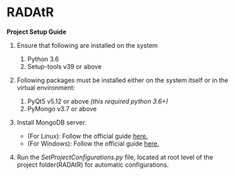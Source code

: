 # RADAtR

**Project Setup Guide**
1) Ensure that following are installed on the system
    1)  Python 3.6  
    2) Setup-tools v39 or above
    
2) Following packages must be installed either on the system itself or in the virtual environment:
    1) PyQt5 v5.12 or above _(this required python 3.6+)_
    2) PyMongo v3.7 or above
    
3) Install MongoDB server.
    * (For Linux): Follow the official guide [here.](https://docs.mongodb.com/v3.2/administration/install-on-linux/)
    * (For Windows): Follow the official guide [here.](https://docs.mongodb.com/v3.2/tutorial/install-mongodb-on-windows/) 
    
4) Run the _SetProjectConfigurations.py_ file, located at root level of the project folder(RADAtR) for automatic configurations.
 